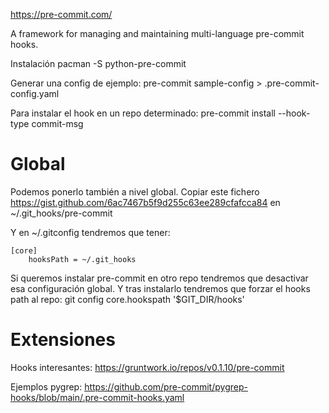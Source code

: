 https://pre-commit.com/

A framework for managing and maintaining multi-language pre-commit hooks.

Instalación
pacman -S python-pre-commit

Generar una config de ejemplo:
pre-commit sample-config > .pre-commit-config.yaml

Para instalar el hook en un repo determinado:
pre-commit install --hook-type commit-msg


# Global
Podemos ponerlo también a nivel global.
Copiar este fichero https://gist.github.com/6ac7467b5f9d255c63ee289cfafcca84 en ~/.git_hooks/pre-commit

Y en ~/.gitconfig tendremos que tener:
```
[core]
    hooksPath = ~/.git_hooks
```

Si queremos instalar pre-commit en otro repo tendremos que desactivar esa configuración global.
Y tras instalarlo tendremos que forzar el hooks path al repo:
git config core.hookspath '$GIT_DIR/hooks'

# Extensiones
Hooks interesantes:
https://gruntwork.io/repos/v0.1.10/pre-commit


Ejemplos pygrep:
https://github.com/pre-commit/pygrep-hooks/blob/main/.pre-commit-hooks.yaml
